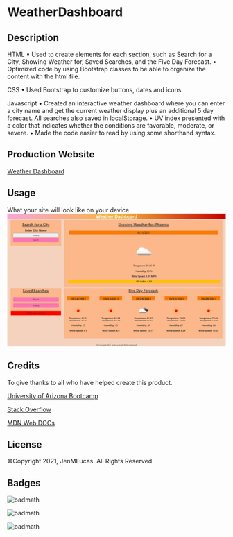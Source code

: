 # WeatherDashboard

## Description
HTML 
• Used to create elements for each section, such as Search for a City, Showing Weather for, Saved Searches, and the Five Day Forecast. 
• Optimized code by using Bootstrap classes to be able to organize the content with the html file. 

CSS
• Used Bootstrap to customize buttons, dates and icons. 

Javascript
• Created an interactive weather dashboard where you can enter a city name and get the current weather display plus an additional 5 day forecast. All searches also saved in localStorage.
• UV index presented with a color that indicates whether the conditions are favorable, moderate, or severe.
• Made the code easier to read by using some shorthand syntax.
  
## Production Website

[Weather Dashboard](https://jenmlucas.github.io/weather-dashboard/ "Weather Dashboard")
 

## Usage
What your site will look like on your device
![alt text](./assets/images/screenshot.png)
    
## Credits

To give thanks to all who have helped create this product.

[University of Arizona Bootcamp](https://courses.bootcampspot.com "UofA")

[Stack Overflow](https://stackoverflow.com/questions/7549561/section-vs-article-html5/ "StackOverflow")

[MDN Web DOCs](https://developer.mozilla.org/en-US/docs/Web/HTML/Element/aside "MDN")

## License

©Copyright 2021, JenMLucas. All Rights Reserved

## Badges

![badmath](https://img.shields.io/badge/HTML-20%25-green)

![badmath](https://img.shields.io/badge/Javascript-60%25-blue)

![badmath](https://img.shields.io/badge/CSS-20%25-red)